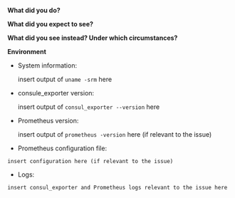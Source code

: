 <!--

    Please do *NOT* ask usage questions in Github issues.

    If your issue is not a feature request or bug report use:
    https://groups.google.com/forum/#!forum/prometheus-users. If
    you are unsure whether you hit a bug, search and ask in the
    mailing list first.

    You can find more information at: https://prometheus.io/community/

-->

**What did you do?**

**What did you expect to see?**

**What did you see instead? Under which circumstances?**

**Environment**

* System information:

	insert output of `uname -srm` here

* consule_exporter version:

	insert output of `consul_exporter --version` here

* Prometheus version:

	insert output of `prometheus -version` here (if relevant to the issue)

* Prometheus configuration file:
```
insert configuration here (if relevant to the issue)
```

* Logs:
```
insert consul_exporter and Prometheus logs relevant to the issue here
```
